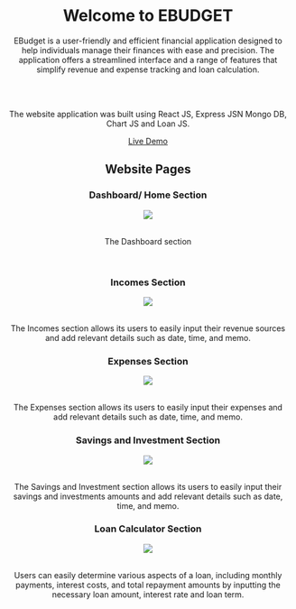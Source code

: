 <h1 align="center"> Welcome to EBUDGET </h1>

<div align="center" >
EBudget is a user-friendly and efficient financial application designed to help individuals manage their finances with ease and precision. The application offers a streamlined interface and a range of features that simplify revenue and expense tracking and loan calculation.

  <br><br>
  
The website application was built using React JS, Express JSN Mongo DB, Chart JS and Loan JS.

[Live Demo](https://ebudget-delta.vercel.app)
</div>

<h2 align="center"> Website Pages </h2>

<div>
  <h3 align="center" >Dashboard/ Home Section</h3>

  <div align="center" >
    <img  src="https://i.postimg.cc/Xq3gLzr6/Dashboard.jpg"> 

  </div>

  <br>
  
  <p align="center" > The Dashboard section </p>
</div>

<br>

<div>
  <h3 align="center" >Incomes Section</h3>

  <div align="center" >
    <img  src="https://i.postimg.cc/hv5fvJWZ/Income-Page.jpg"> 

  </div>

  <br>
  
  <p align="center">The Incomes section allows its users to easily input their revenue sources and add relevant details such as date, time, and memo. </p>
</div>

<div>
  <h3 align="center" >Expenses Section</h3>

  <div align="center" >
    <img  src="https://i.postimg.cc/xd38HpVz/Expense-Page.jpg"> 

  </div>

  <br>
  
  <p align="center">The Expenses section allows its users to easily input their expenses and add relevant details such as date, time, and memo.  </p>
</div>

<div>
  <h3 align="center" >Savings and Investment Section</h3>

  <div align="center" >
    <img  src="https://i.postimg.cc/rsKwB801/Savings-Page.jpg"> 

  </div>

  <br>
  
  <p align="center">The Savings and Investment section allows its users to easily input their savings and investments amounts and add relevant details such as date, time, and memo.  </p>
</div>

<div>
  <h3 align="center" >Loan Calculator Section</h3>

  <div align="center" >
    <img  src="https://i.postimg.cc/Hs8L3kCH/Loan-Calculator.jpg"> 

  </div>

  <br>
  <p align="center">Users can easily determine various aspects of a loan, including monthly payments, interest costs, and total repayment amounts by inputting the necessary loan amount, interest rate and loan term. </p>
  
</div>

<div>
